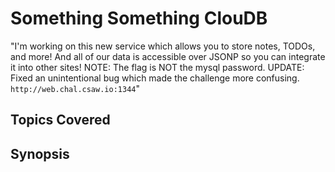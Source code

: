 # Something Something ClouDB
"I'm working on this new service which allows you to store notes, TODOs, and more! And all of our data is accessible over JSONP so you can integrate it into other sites!
NOTE: The flag is NOT the mysql password.
UPDATE: Fixed an unintentional bug which made the challenge more confusing.
`http://web.chal.csaw.io:1344`"
## Topics Covered

## Synopsis

